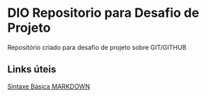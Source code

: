 # DIO Repositorio para Desafio de Projeto
Repositório criado para desafio de projeto sobre GIT/GITHUB

## Links úteis
[Sintaxe Básica MARKDOWN](https://www.markdownguide.org/basic-syntax/)

